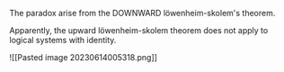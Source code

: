 The paradox arise from the DOWNWARD löwenheim-skolem's theorem.

Apparently, the upward löwenheim-skolem theorem does not apply to logical systems with identity.

![[Pasted image 20230614005318.png]]

